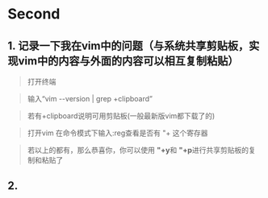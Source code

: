# Second

## 1. 记录一下我在vim中的问题（与系统共享剪贴板，实现vim中的内容与外面的内容可以相互复制粘贴）
> 打开终端

> 输入“vim --version | grep +clipboard”

> 若有+clipboard说明可用剪贴板(一般最新版vim都下载了的)

> 打开vim 在命令模式下输入:reg查看是否有 "+ 这个寄存器

> 若以上的都有，那么恭喜你，你可以使用 **"+y**和 **"+p**进行共享剪贴板的复制和粘贴了

## 2. 

